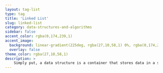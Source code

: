 ```yaml
---
layout: tag-list
type: tag
title: 'Linked List'
slug: linked-list
category: data-structures-and-algorithms
sidebar: false
accent_color: rgba(0,174,239,1)
accent_image:
  background: linear-gradient(225deg, rgba(27,10,58,1) 0%, rgba(0,174,239,1) 80%)
  overlay: false
theme_color: rgba(27,10,58,1)
description: >
    Simply put, a data structure is a container that stores data in a specific layout. This "placement" allows a data structure to be efficient in some operations but inefficient in others. Your goal is to understand data structures so that you can choose the data structures that are best for the problem at hand. 
---
```


